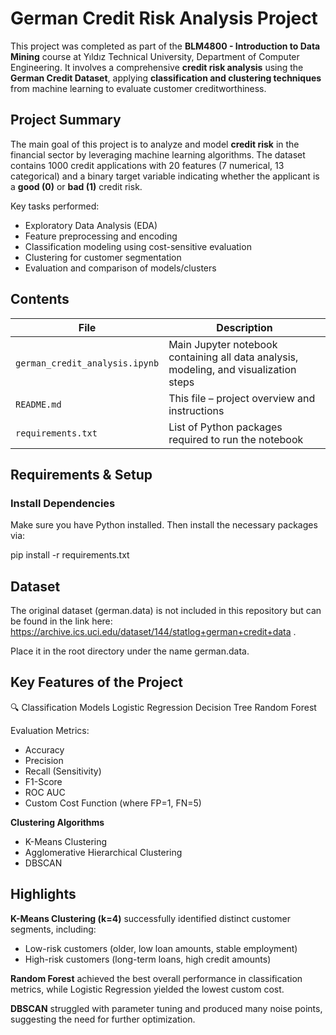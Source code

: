 # German Credit Risk Analysis Project

This project was completed as part of the **BLM4800 - Introduction to Data Mining** course at Yıldız Technical University, Department of Computer Engineering. It involves a comprehensive **credit risk analysis** using the **German Credit Dataset**, applying **classification and clustering techniques** from machine learning to evaluate customer creditworthiness.


## Project Summary

The main goal of this project is to analyze and model **credit risk** in the financial sector by leveraging machine learning algorithms. The dataset contains 1000 credit applications with 20 features (7 numerical, 13 categorical) and a binary target variable indicating whether the applicant is a **good (0)** or **bad (1)** credit risk.

Key tasks performed:
- Exploratory Data Analysis (EDA)
- Feature preprocessing and encoding
- Classification modeling using cost-sensitive evaluation
- Clustering for customer segmentation
- Evaluation and comparison of models/clusters


##  Contents

| File | Description |
|------|-------------|
| `german_credit_analysis.ipynb` | Main Jupyter notebook containing all data analysis, modeling, and visualization steps |
| `README.md` | This file – project overview and instructions |
| `requirements.txt` | List of Python packages required to run the notebook |


## Requirements & Setup

### Install Dependencies

Make sure you have Python installed. Then install the necessary packages via:

pip install -r requirements.txt

## Dataset
The original dataset (german.data) is not included in this repository but can be found in the link here: https://archive.ics.uci.edu/dataset/144/statlog+german+credit+data .

Place it in the root directory under the name german.data.

## Key Features of the Project
🔍 Classification Models
Logistic Regression
Decision Tree
Random Forest

Evaluation Metrics:
- Accuracy
- Precision
- Recall (Sensitivity)
- F1-Score
- ROC AUC
- Custom Cost Function (where FP=1, FN=5)

**Clustering Algorithms**
- K-Means Clustering
- Agglomerative Hierarchical Clustering
- DBSCAN
  
## Highlights
**K-Means Clustering (k=4)** successfully identified distinct customer segments, including:
   - Low-risk customers (older, low loan amounts, stable employment)
   - High-risk customers (long-term loans, high credit amounts)
     
**Random Forest** achieved the best overall performance in classification metrics, while Logistic Regression yielded the lowest custom cost.

**DBSCAN** struggled with parameter tuning and produced many noise points, suggesting the need for further optimization.
